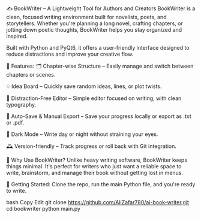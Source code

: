 ✍️ BookWriter – A Lightweight Tool for Authors and Creators
BookWriter is a clean, focused writing environment built for novelists, poets, and storytellers. Whether you're planning a long novel, crafting chapters, or jotting down poetic thoughts, BookWriter helps you stay organized and inspired.

Built with Python and PyQt6, it offers a user-friendly interface designed to reduce distractions and improve your creative flow.

🔧 Features:
🗂️ Chapter-wise Structure – Easily manage and switch between chapters or scenes.

💡 Idea Board – Quickly save random ideas, lines, or plot twists.

📝 Distraction-Free Editor – Simple editor focused on writing, with clean typography.

💾 Auto-Save & Manual Export – Save your progress locally or export as .txt or .pdf.

🌙 Dark Mode – Write day or night without straining your eyes.

🕰️ Version-friendly – Track progress or roll back with Git integration.

🧠 Why Use BookWriter?
Unlike heavy writing software, BookWriter keeps things minimal. It's perfect for writers who just want a reliable space to write, brainstorm, and manage their book without getting lost in menus.

🚀 Getting Started:
Clone the repo, run the main Python file, and you're ready to write.

bash
Copy
Edit
git clone https://github.com/AliZafar780/ai-book-writer.git
cd bookwriter
python main.py
